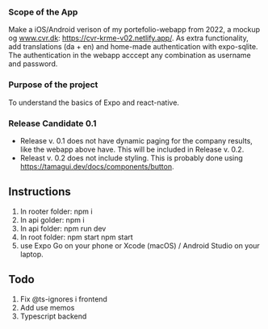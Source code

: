 ### Scope of the App

Make a iOS/Android verison of my portefolio-webapp from 2022, a mockup og www.cvr.dk: https://cvr-krme-v02.netlify.app/. As extra functionality, add translations (da + en) and home-made authentication with expo-sqlite. The authentication in the webapp acccept any combination as username and password.

### Purpose of the project

To understand the basics of Expo and react-native.

### Release Candidate 0.1

- Release v. 0.1 does not have dynamic paging for the company results, like the webapp above have. This will be included in Release v. 0.2.
- Releast v. 0.2 does not include styling. This is probably done using https://tamagui.dev/docs/components/button.

## Instructions

1. In rooter folder: npm i
2. In api golder: npm i
3. In api folder: npm run dev
4. In root folder: npm start
   npm start
5. use Expo Go on your phone or Xcode (macOS) / Android Studio on your laptop.

## Todo

1. Fix @ts-ignores i frontend
2. Add use memos
3. Typescript backend
